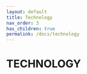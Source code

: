 ```yaml
---
layout: default
title: Technology
nav_order: 3
has_children: true
permalink: /docs/technology
---
```

# TECHNOLOGY
